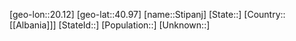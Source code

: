 ﻿---
location: [40.97,20.12]
type: City
tags:
- geo/City


SpocWebEntityId: 34571
isDeleted: false
confidential: public

---
[geo-lon::20.12]
[geo-lat::40.97]
[name::Stipanj]
[State::]
[Country::[[Albania]]]
[StateId::]
[Population::]
[Unknown::]


